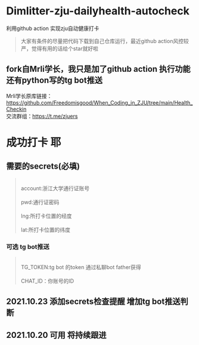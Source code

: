 # Dimlitter-zju-dailyhealth-autocheck
利用github action 实现zju自动健康打卡
> 大家有条件的尽量把代码下载到自己仓库运行，最近github action风控较严，觉得有用的话给个star就好啦
## fork自Mrli学长，我只是加了github action 执行功能 还有python写的tg bot推送
Mrli学长原库链接：https://github.com/Freedomisgood/When_Coding_in_ZJU/tree/main/Health_Checkin
<br>交流群组：https://t.me/zjuers </br>
 # 成功打卡 耶
 ## 需要的secrets(必填)
 > <br>account:浙江大学通行证账号</br>
 > <br>pwd:通行证密码</br>
 > <br>lng:所打卡位置的经度</br>
 > <br>lat:所打卡位置的纬度</br>
 ### 可选 tg bot推送
 ><br>TG_TOKEN:tg bot 的token 通过私聊bot father获得</br>
 ><br>CHAT_ID：你账号的ID</br>

## 2021.10.23 添加secrets检查提醒 增加tg bot推送判断 
## 2021.10.20 可用 将持续跟进

